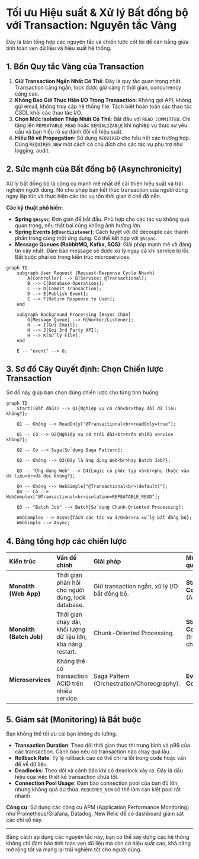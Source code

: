 # Tối ưu Hiệu suất & Xử lý Bất đồng bộ với Transaction: Nguyên tắc Vàng

Đây là bản tổng hợp các nguyên tắc và chiến lược cốt lõi để cân bằng giữa tính toàn vẹn dữ liệu và hiệu suất hệ thống.

## 1. Bốn Quy tắc Vàng của Transaction

1.  **Giữ Transaction Ngắn Nhất Có Thể**: Đây là quy tắc quan trọng nhất. Transaction càng ngắn, lock được giữ càng ít thời gian, concurrency càng cao.
2.  **Không Bao Giờ Thực Hiện I/O Trong Transaction**: Không gọi API, không gửi email, không truy cập hệ thống file. Tách biệt hoàn toàn các thao tác CSDL khỏi các thao tác I/O.
3.  **Chọn Mức Isolation Thấp Nhất Có Thể**: Bắt đầu với `READ_COMMITTED`. Chỉ tăng lên `REPEATABLE_READ` hoặc `SERIALIZABLE` khi nghiệp vụ thực sự yêu cầu và bạn hiểu rõ sự đánh đổi về hiệu suất.
4.  **Hiểu Rõ về Propagation**: Sử dụng `REQUIRED` cho hầu hết các trường hợp. Dùng `REQUIRES_NEW` một cách có chủ đích cho các tác vụ phụ trợ như logging, audit.

## 2. Sức mạnh của Bất đồng bộ (Asynchronicity)

Xử lý bất đồng bộ là công cụ mạnh mẽ nhất để cải thiện hiệu suất và trải nghiệm người dùng. Nó cho phép bạn kết thúc transaction của người dùng ngay lập tức và thực hiện các tác vụ tốn thời gian ở chế độ nền.

**Các kỹ thuật phổ biến:**

-   **Spring `@Async`**: Đơn giản để bắt đầu. Phù hợp cho các tác vụ không quá quan trọng, nếu thất bại cũng không ảnh hưởng lớn.
-   **Spring Events (`@EventListener`)**: Cách tuyệt vời để découple các thành phần trong cùng một ứng dụng. Có thể kết hợp với `@Async`.
-   **Message Queues (RabbitMQ, Kafka, SQS)**: Giải pháp mạnh mẽ và đáng tin cậy nhất. Đảm bảo message sẽ được xử lý ngay cả khi service bị lỗi. Bắt buộc phải có trong kiến trúc microservices.

```mermaid
graph TD
    subgraph User Request [Request-Response Cycle Nhanh]
        A[Controller] --> B[Service: @Transactional];
        B --> C[Database Operations];
        C --> D[Commit Transaction];
        D --> E[Publish Event];
        E --> F[Return Response to User];
    end

    subgraph Background Processing [Async Chậm]
        G[Message Queue] --> H[Worker/Listener];
        H --> I[Gửi Email];
        H --> J[Gọi 3rd Party API];
        H --> K[Xử lý File];
    end

    E -- "event" --> G;
```

## 3. Sơ đồ Cây Quyết định: Chọn Chiến lược Transaction

Sơ đồ này giúp bạn chọn đúng chiến lược cho từng tình huống.

```mermaid
graph TD
    Start((Bắt đầu)) --> Q1{Nghiệp vụ có cần<br>thay đổi dữ liệu không?};
    
    Q1 -- Không --> ReadOnly["@Transactional<br>readOnly=true"];
    
    Q1 -- Có --> Q2{Nghiệp vụ có trải dài<br>trên nhiều service không?};
    
    Q2 -- Có --> Saga[Sử dụng Saga Pattern];
    
    Q2 -- Không --> Q3{Đây là ứng dụng Web<br>hay Batch Job?};
    
    Q3 -- "Ứng dụng Web" --> Q4{Logic có phức tạp và<br>phụ thuộc vào dữ liệu<br>đã đọc không?};
    
    Q4 -- Không --> WebSimple["@Transactional<br>(default)"];
    Q4 -- Có --> WebComplex["@Transactional<br>isolation=REPEATABLE_READ"];
    
    Q3 -- "Batch Job" --> Batch[Sử dụng Chunk-Oriented Processing];

    WebComplex --> Async{Tách các tác vụ I/O<br>ra xử lý bất đồng bộ};
    WebSimple --> Async;
```

## 4. Bảng tổng hợp các chiến lược

| Kiến trúc | Vấn đề chính | Giải pháp | Mức nhất quán |
| :--- | :--- | :--- | :--- |
| **Monolith (Web App)** | Thời gian phản hồi cho người dùng, lock database. | Giữ transaction ngắn, xử lý I/O bất đồng bộ. | **Strong Consistency** (ACID) |
| **Monolith (Batch Job)** | Thời gian chạy dài, khối lượng dữ liệu lớn, khả năng restart. | Chunk-Oriented Processing. | **Strong Consistency** (trong từng chunk) |
| **Microservices** | Không thể có transaction ACID trên nhiều service. | Saga Pattern (Orchestration/Choreography). | **Eventual Consistency** |

## 5. Giám sát (Monitoring) là Bắt buộc

Bạn không thể tối ưu cái bạn không đo lường.

-   **Transaction Duration**: Theo dõi thời gian thực thi trung bình và p99 của các transaction. Cảnh báo nếu có transaction nào chạy quá lâu.
-   **Rollback Rate**: Tỷ lệ rollback cao có thể chỉ ra lỗi trong code hoặc vấn đề về dữ liệu.
-   **Deadlocks**: Theo dõi và cảnh báo khi có deadlock xảy ra. Đây là dấu hiệu của việc thiết kế transaction chưa tốt.
-   **Connection Pool Usage**: Đảm bảo connection pool của bạn đủ lớn nhưng không quá dư thừa. `REQUIRES_NEW` có thể làm cạn kiệt pool rất nhanh.

**Công cụ**: Sử dụng các công cụ APM (Application Performance Monitoring) như Prometheus/Grafana, Datadog, New Relic để có dashboard giám sát các chỉ số này.

---

Bằng cách áp dụng các nguyên tắc này, bạn có thể xây dựng các hệ thống không chỉ đảm bảo tính toàn vẹn dữ liệu mà còn có hiệu suất cao, khả năng mở rộng tốt và mang lại trải nghiệm tốt cho người dùng.